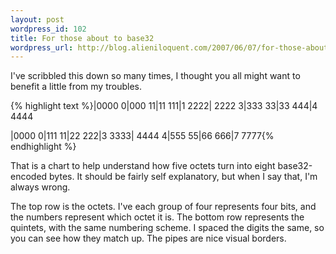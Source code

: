 ```yaml
---
layout: post
wordpress_id: 102
title: For those about to base32
wordpress_url: http://blog.alieniloquent.com/2007/06/07/for-those-about-to-base32/
---
```

I've scribbled this down so many times, I thought you all might want to
benefit a little from my troubles.

{% highlight text %}|0000 0|000 11|11 111|1 2222| 2222 3|333 33|33 444|4 4444

|0000 0|111 11|22 222|3 3333| 4444 4|555 55|66 666|7 7777{% endhighlight %}

That is a chart to help understand how five octets turn into eight
base32-encoded bytes. It should be fairly self explanatory, but when I say
that, I'm always wrong.

The top row is the octets. I've each group of four represents four bits, and
the numbers represent which octet it is. The bottom row represents the
quintets, with the same numbering scheme. I spaced the digits the same, so you
can see how they match up. The pipes are nice visual borders.


